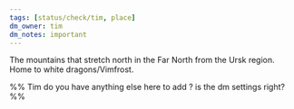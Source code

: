 ```yaml
---
tags: [status/check/tim, place]
dm_owner: tim
dm_notes: important
---
```


The mountains that stretch north in the Far North from the Ursk region. Home to white dragons/Vimfrost.

%% Tim do you have anything else here to add ? is the dm settings right? %%